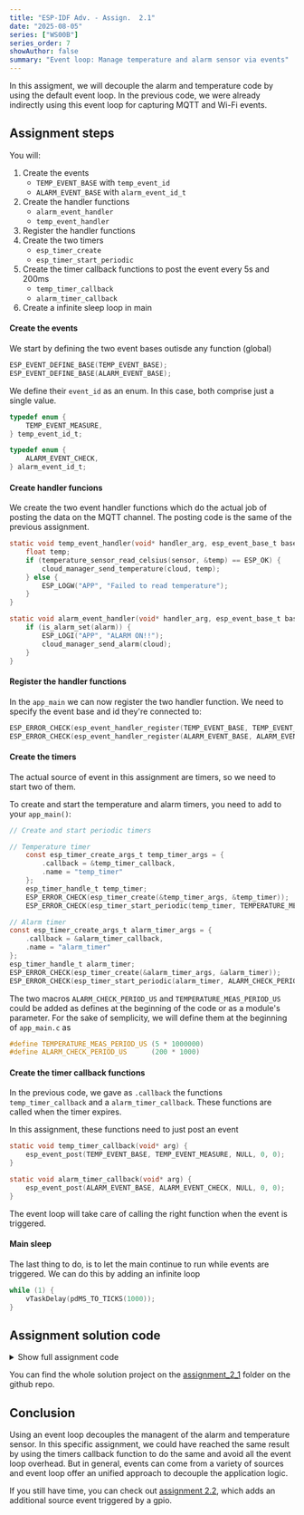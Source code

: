 ```yaml
---
title: "ESP-IDF Adv. - Assign.  2.1"
date: "2025-08-05"
series: ["WS00B"]
series_order: 7
showAuthor: false
summary: "Event loop: Manage temperature and alarm sensor via events"
---
```


In this assigment, we will decouple the alarm and temperature code by using the default event loop. In the previous code, we were already indirectly using this event loop for capturing MQTT and Wi-Fi events.

## Assignment steps

You will:
1. Create the events<br>
   * `TEMP_EVENT_BASE` with `temp_event_id`
   * `ALARM_EVENT_BASE` with `alarm_event_id_t`
2. Create the handler functions<br>
   * `alarm_event_handler`
   * `temp_event_handler`
3. Register the handler functions
3. Create the two timers<br>
   * `esp_timer_create`
   * `esp_timer_start_periodic`
4. Create the timer callback functions to post the event every 5s and 200ms<br>
   * `temp_timer_callback`
   * `alarm_timer_callback`
5. Create a infinite sleep loop in main


#### Create the events

We start by defining the two event bases outisde any function (global)
```c
ESP_EVENT_DEFINE_BASE(TEMP_EVENT_BASE);
ESP_EVENT_DEFINE_BASE(ALARM_EVENT_BASE);
```

We define their `event_id` as an enum. In this case, both comprise just a single value.
```c
typedef enum {
    TEMP_EVENT_MEASURE,
} temp_event_id_t;

typedef enum {
    ALARM_EVENT_CHECK,
} alarm_event_id_t;
```

#### Create handler funcions

We create the two event handler functions which do the actual job of posting the data on the MQTT channel.
The posting code is the same of the previous assignment.
```c
static void temp_event_handler(void* handler_arg, esp_event_base_t base, int32_t id, void* event_data) {
    float temp;
    if (temperature_sensor_read_celsius(sensor, &temp) == ESP_OK) {
        cloud_manager_send_temperature(cloud, temp);
    } else {
        ESP_LOGW("APP", "Failed to read temperature");
    }
}

static void alarm_event_handler(void* handler_arg, esp_event_base_t base, int32_t id, void* event_data) {
    if (is_alarm_set(alarm)) {
        ESP_LOGI("APP", "ALARM ON!!");
        cloud_manager_send_alarm(cloud);
    }
}
```

#### Register the handler functions

In the `app_main` we can now register the two handler function. We need to specify the event base and id they're connected to:

```c
ESP_ERROR_CHECK(esp_event_handler_register(TEMP_EVENT_BASE, TEMP_EVENT_MEASURE, temp_event_handler, NULL));
ESP_ERROR_CHECK(esp_event_handler_register(ALARM_EVENT_BASE, ALARM_EVENT_CHECK, alarm_event_handler, NULL));
```

#### Create the timers

The actual source of event in this assignment are timers, so we need to start two of them.

To create and start the temperature and alarm timers, you need to add to your `app_main()`:
```c
// Create and start periodic timers

// Temperature timer
    const esp_timer_create_args_t temp_timer_args = {
        .callback = &temp_timer_callback,
        .name = "temp_timer"
    };
    esp_timer_handle_t temp_timer;
    ESP_ERROR_CHECK(esp_timer_create(&temp_timer_args, &temp_timer));
    ESP_ERROR_CHECK(esp_timer_start_periodic(temp_timer, TEMPERATURE_MEAS_PERIOD_US));

// Alarm timer
const esp_timer_create_args_t alarm_timer_args = {
    .callback = &alarm_timer_callback,
    .name = "alarm_timer"
};
esp_timer_handle_t alarm_timer;
ESP_ERROR_CHECK(esp_timer_create(&alarm_timer_args, &alarm_timer));
ESP_ERROR_CHECK(esp_timer_start_periodic(alarm_timer, ALARM_CHECK_PERIOD_US));
```

The two macros `ALARM_CHECK_PERIOD_US` and `TEMPERATURE_MEAS_PERIOD_US` could be added as defines at the beginning of the code or as a module's parameter.
For the sake of semplicity, we will define them at the beginning of `app_main.c` as
```c
#define TEMPERATURE_MEAS_PERIOD_US (5 * 1000000)
#define ALARM_CHECK_PERIOD_US      (200 * 1000)
```
#### Create the timer callback functions

In the previous code, we gave as `.callback` the functions `temp_timer_callback` and a `alarm_timer_callback`.
These functions are called when the timer expires.

In this assignment, these functions need to just post an event
```c
static void temp_timer_callback(void* arg) {
    esp_event_post(TEMP_EVENT_BASE, TEMP_EVENT_MEASURE, NULL, 0, 0);
}

static void alarm_timer_callback(void* arg) {
    esp_event_post(ALARM_EVENT_BASE, ALARM_EVENT_CHECK, NULL, 0, 0);
}
```

The event loop will take care of calling the right function when the event is triggered.

#### Main sleep

The last thing to do, is to let the main continue to run while events are triggered. We can do this by adding an infinite loop

```c
while (1) {
    vTaskDelay(pdMS_TO_TICKS(1000));
}
```

## Assignment solution code

<details>
<summary>Show full assignment code</summary>

```c
#include "cloud_manager.h"
#include "temperature_sensor.h"
#include "alarm.h"
#include "esp_log.h"
#include "esp_event.h"
#include "esp_timer.h"

#define TEMPERATURE_MEAS_PERIOD_US (5 * 1000000)
#define ALARM_CHECK_PERIOD_US      (200 * 1000)

ESP_EVENT_DEFINE_BASE(TEMP_EVENT_BASE);
ESP_EVENT_DEFINE_BASE(ALARM_EVENT_BASE);

static bool previous_alarm_set = false;

typedef enum {
    TEMP_EVENT_MEASURE,
} temp_event_id_t;

typedef enum {
    ALARM_EVENT_CHECK,
} alarm_event_id_t;

static temperature_sensor_t *sensor = NULL;
static alarm_t *alarm = NULL;
static cloud_manager_t *cloud = NULL;

static void temp_event_handler(void* handler_arg, esp_event_base_t base, int32_t id, void* event_data) {
    float temp;
    if (temperature_sensor_read_celsius(sensor, &temp) == ESP_OK) {
        cloud_manager_send_temperature(cloud, temp);
    } else {
        ESP_LOGW("APP", "Failed to read temperature");
    }
}

static void alarm_event_handler(void* handler_arg, esp_event_base_t base, int32_t id, void* event_data) {

    bool alarm_state = is_alarm_set(alarm);
    if (alarm_state && !previous_alarm_set) {
        printf("ALARM ON!!\n");
        cloud_manager_send_alarm(cloud);
    }
    previous_alarm_set = alarm_state;
}

static void temp_timer_callback(void* arg) {
    esp_event_post(TEMP_EVENT_BASE, TEMP_EVENT_MEASURE, NULL, 0, 0);
}

static void alarm_timer_callback(void* arg) {
    esp_event_post(ALARM_EVENT_BASE, ALARM_EVENT_CHECK, NULL, 0, 0);
}

void app_main(void)
{
    ESP_LOGI("APP", "Starting...");

    ESP_ERROR_CHECK(esp_event_loop_create_default());

    sensor = temperature_sensor_create();
    alarm = alarm_create();
    cloud = cloud_manager_create();

    printf("Connecting...\n");
    ESP_ERROR_CHECK(cloud_manager_connect(cloud));
    printf("Connected!\n");

    // Register event handlers
    ESP_ERROR_CHECK(esp_event_handler_register(TEMP_EVENT_BASE, TEMP_EVENT_MEASURE, temp_event_handler, NULL));
    ESP_ERROR_CHECK(esp_event_handler_register(ALARM_EVENT_BASE, ALARM_EVENT_CHECK, alarm_event_handler, NULL));

    // Create and start periodic timers
    const esp_timer_create_args_t temp_timer_args = {
        .callback = &temp_timer_callback,
        .name = "temp_timer"
    };
    esp_timer_handle_t temp_timer;
    ESP_ERROR_CHECK(esp_timer_create(&temp_timer_args, &temp_timer));
    ESP_ERROR_CHECK(esp_timer_start_periodic(temp_timer, TEMPERATURE_MEAS_PERIOD_US));

    const esp_timer_create_args_t alarm_timer_args = {
        .callback = &alarm_timer_callback,
        .name = "alarm_timer"
    };
    esp_timer_handle_t alarm_timer;
    ESP_ERROR_CHECK(esp_timer_create(&alarm_timer_args, &alarm_timer));
    ESP_ERROR_CHECK(esp_timer_start_periodic(alarm_timer, ALARM_CHECK_PERIOD_US));

    // The main task can now just sleep
    while (1) {
        vTaskDelay(pdMS_TO_TICKS(1000));
    }

    // Cleanup (unreachable in this example)
    cloud_manager_disconnect(cloud);
    cloud_manager_delete(cloud);
    temperature_sensor_delete(sensor);
    alarm_delete(alarm);
}
```

</details>

You can find the whole solution project on the [assignment_2_1](https://github.com/FBEZ-docs-and-templates/devrel-advanced-workshop-code/tree/main/assignment_2_1) folder on the github repo.

## Conclusion

Using an event loop decouples the managent of the alarm and temperature sensor. In this specific assignment, we could have reached the same result by using the timers callback function to do the same and avoid all the event loop overhead. But in general, events can come from a variety of sources and event loop offer an unified approach to decouple the application logic.

If you still have time, you can check out [assignment 2.2](../assignment-2-2), which adds an additional source event triggered by a gpio.

